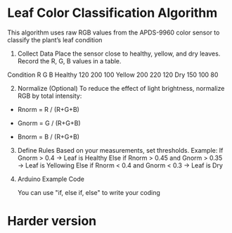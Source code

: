 # Leaf Color Classification Algorithm
This algorithm uses raw RGB values from the APDS-9960 color sensor to classify the plant’s leaf condition


1. Collect Data
Place the sensor close to healthy, yellow, and dry leaves.
Record the R, G, B values in a table.


Condition	  R	    G	   B
Healthy    120	 200	100
Yellow	   200	 220	120
Dry	       150	 100	80


2. Normalize (Optional)
To reduce the effect of light brightness, normalize RGB by total intensity:
- Rnorm = R / (R+G+B)

- Gnorm = G / (R+G+B)

- Bnorm = B / (R+G+B)

3. Define Rules
Based on your measurements, set thresholds. Example:
If Gnorm > 0.4 → Leaf is Healthy 
Else if Rnorm > 0.45 and Gnorm > 0.35 → Leaf is Yellowing 
Else if Rnorm < 0.4 and Gnorm < 0.3 → Leaf is Dry


4. Arduino Example Code
   
   You can use "if, else if, else" to write your coding

# Harder version

